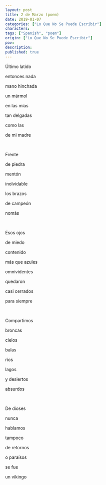 ```yaml
---
layout: post
title: 2 de Marzo (poem)
date: 2019-01-07
categories: ["Lo Que No Se Puede Escribir"]
characters: 
tags: ["Spanish", "poem"]
origin: ["Lo Que No Se Puede Escribir"]
pov: 
description: 
published: true
---
```


Último latido

entonces nada

mano hinchada

un mármol

en las mías

tan delgadas

como las

de mi madre

<br>

Frente

de piedra

mentón

inolvidable

los brazos

de campeón

nomás

<br>

Esos ojos

de miedo

contenido

más que azules

omnividentes

quedaron

casi cerrados

para siempre

<br>

Compartimos

broncas

cielos

balas

ríos

lagos

y desiertos

absurdos

<br>

De dioses

nunca

hablamos

tampoco

de retornos

o paraísos

se fue

un vikingo
